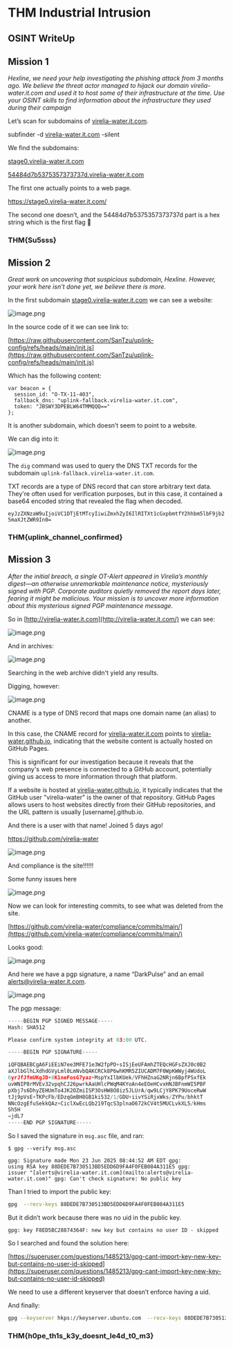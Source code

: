 # THM Industrial Intrusion

## OSINT WriteUp

## Mission 1

*Hexline,
 we need your help investigating the phishing attack from 3 months ago. 
We believe the threat actor managed to hijack our domain 
virelia-water.it.com and used it to host some of their infrastructure at
 the time. Use your OSINT skills to find information about the 
infrastructure they used during their campaign*

Let’s scan for subdomains of [virelia-water.it.com](http://virelia-water.it.com/).

subfinder -d [virelia-water.it.com](http://virelia-water.it.com/) -silent

We find the subdomains:

[stage0.virelia-water.it.com](http://stage0.virelia-water.it.com/)

[54484d7b5375357373737d.virelia-water.it.com](http://54484d7b5375357373737d.virelia-water.it.com/)

The first one actually points to a web page.

https://stage0.virelia-water.it.com/

The second one doesn’t, and the 54484d7b5375357373737d part is a hex string which is the first flag 🎊

### THM{Su5sss}

## Mission 2

*Great work on uncovering that suspicious subdomain, Hexline. However, your work here isn’t done yet, we believe there is more.*

In the first subdomain [stage0.virelia-water.it.com](http://stage0.virelia-water.it.com/) we can see a website:

![image.png](/assets/img/imgs-2025-06-30-thm-industrial-intrusion-osint/image.png)

In the source code of it we can see link to:

[https://raw.githubusercontent.com/SanTzu/uplink-config/refs/heads/main/init.js](https://raw.githubusercontent.com/SanTzu/uplink-config/refs/heads/main/init.js)

Which has the following content:

```
var beacon = {
  session_id: "O-TX-11-403",
  fallback_dns: "uplink-fallback.virelia-water.it.com",
  token: "JBSWY3DPEBLW64TMMQQQ=="
};
```

It is another subdomain, which doesn’t seem to point to a website.

We can dig into it:

![image.png](/assets/img/imgs-2025-06-30-thm-industrial-intrusion-osint/image%201.png)

The `dig` command was used to query the DNS TXT records for the subdomain `uplink-fallback.virelia-water.it.com`. 

TXT records are a type of DNS record that can store arbitrary text data. They're often used for verification purposes, but in this case, it contained a base64 encoded string that revealed the flag when decoded.

`eyJzZXNzaW9uIjoiVC1DTjEtMTcyIiwiZmxhZyI6IlRITXt1cGxpbmtfY2hhbm5lbF9jb25maXJtZWR9In0=`

### THM{uplink_channel_confirmed}

## Mission 3

*After the initial breach, a single OT-Alert appeared in Virelia’s monthly digest—an otherwise unremarkable maintenance notice, mysteriously signed with PGP. Corporate auditors quietly removed the report days later, fearing it might be malicious. Your mission is to uncover more information about this mysterious signed PGP maintenance message.*

So in [http://virelia-water.it.com](http://virelia-water.it.com/) we can see:

![image.png](/assets/img/imgs-2025-06-30-thm-industrial-intrusion-osint/image%202.png)

And in archives:

![image.png](/assets/img/imgs-2025-06-30-thm-industrial-intrusion-osint/image%203.png)

Searching in the web archive didn't yield any results.

Digging, however:

![image.png](/assets/img/imgs-2025-06-30-thm-industrial-intrusion-osint/image%204.png)

CNAME is a type of DNS record that maps one domain name (an alias) to another.

In this case, the CNAME record for [virelia-water.it.com](http://virelia-water.it.com) points to [virelia-water.github.io](http://virelia-water.github.io), indicating that the website content is actually hosted on GitHub Pages.

This is significant for our investigation because it reveals that the company's web presence is connected to a GitHub account, potentially giving us access to more information through that platform.

If a website is hosted at [virelia-water.github.io](http://virelia-water.github.io), it typically indicates that the GitHub user "virelia-water" is the owner of that repository. GitHub Pages allows users to host websites directly from their GitHub repositories, and the URL pattern is usually [username].github.io.

And there is a user with that name! Joined 5 days ago!

https://github.com/virelia-water

![image.png](/assets/img/imgs-2025-06-30-thm-industrial-intrusion-osint/image%205.png)

And compliance is the site!!!!!!

Some funny issues here

![image.png](/assets/img/imgs-2025-06-30-thm-industrial-intrusion-osint/image%206.png)

Now we can look for interesting commits, to see what was deleted from the site.

[https://github.com/virelia-water/compliance/commits/main/](https://github.com/virelia-water/compliance/commits/main/)

Looks good:

![image.png](/assets/img/imgs-2025-06-30-thm-industrial-intrusion-osint/image%207.png)

And here we have a pgp signature, a name “DarkPulse” and an email alerts@virelia-water.it.com.

![image.png](/assets/img/imgs-2025-06-30-thm-industrial-intrusion-osint/image%208.png)

The pgp message:

```python
-----BEGIN PGP SIGNED MESSAGE-----
Hash: SHA512

Please confirm system integrity at 03:00 UTC.

-----BEGIN PGP SIGNATURE-----

iQFQBAEBCgA6FiEEiN7ee3MFE71e3W2fpPD+sISjEeUFAmhZTEQcHGFsZXJ0c0B2
aXJlbGlhLXdhdGVyLml0LmNvbQAKCRCk8P6whKMR5ZIUCADM7F0WpKWWyj4WUdoL
6yrJfJfmUKgJD+8K1neFosG7yaz+MspYxIlbKUek/VFhHZnaG2NRjn6BpfPSxfEk
uvWNIP8rMVEv32vpqhCJ26pwrkAaUHlcPWqM4KYoAn4eEOeHCvxHNJBFnmWI5PBF
pXbj7s6DhyZEHUmTo4JK2OZmiISP3OsHW8O8iz5JLUrA/qw9LCjY8PK79UoceRwW
tJj9pVsE+TKPcFb/EDzqGmBH8GB1ki532/1/GDU+iivYSiRjxWks/ZYPu/bhktT
NNcOzgEfuSekkQAz+CiclXwEcLQb219TqcS3plnaO672kCV4t5MUCLvkXL5/kHms
Sh5H
=jdL7
-----END PGP SIGNATURE-----
```

So I saved the signature in `msg.asc` file, and ran:

`$ gpg --verify msg.asc`

`gpg: Signature made Mon 23 Jun 2025 08:44:52 AM EDT
gpg:                using RSA key 88DEDE7B730513BD5EDD6D9FA4F0FEB084A311E5
gpg:                issuer "[alerts@virelia-water.it.com](mailto:alerts@virelia-water.it.com)"
gpg: Can't check signature: No public key`

Than I tried to import the public key:

```bash
gpg  --recv-keys 88DEDE7B730513BD5EDD6D9FA4F0FEB084A311E5
```

But it didn’t work because there was no uid in the public key.

`gpg: key F8ED5BC28874364F: new key but contains no user ID - skipped`

So I searched and found the solution here:

[https://superuser.com/questions/1485213/gpg-cant-import-key-new-key-but-contains-no-user-id-skipped](https://superuser.com/questions/1485213/gpg-cant-import-key-new-key-but-contains-no-user-id-skipped)

We need to use a different keyserver that doesn’t enforce having a uid.

And finally:

```bash
gpg --keyserver hkps://keyserver.ubuntu.com  --recv-keys 88DEDE7B730513BD5EDD6D9FA4F0FEB084A311E5
```

### THM{h0pe_th1s_k3y_doesnt_le4d_t0_m3}